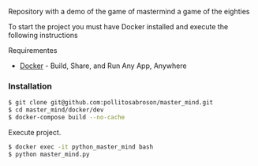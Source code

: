 Repository with a demo of the game of mastermind a game of the eighties

To start the project you must have Docker installed and execute the following instructions

Requirementes
* [Docker](https://www.docker.com/) - Build, Share, and Run Any App, Anywhere

### Installation

```sh
$ git clone git@github.com:pollitosabroson/master_mind.git
$ cd master_mind/docker/dev
$ docker-compose build --no-cache
```
Execute project.
```sh
$ docker exec -it python_master_mind bash
$ python master_mind.py
```
